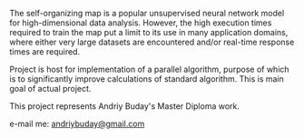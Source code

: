 The self-organizing map is a popular unsupervised neural network model for high-dimensional data analysis. However, the high execution times required to train the map put a limit to its use in many application domains, where either very large datasets are encountered and/or real-time response times are required.

Project is host for implementation of a parallel algorithm, purpose of which is to significantly improve calculations of standard algorithm. This is main goal of actual project.

This project represents Andriy Buday's Master Diploma work.

e-mail me: andriybuday@gmail.com